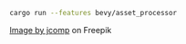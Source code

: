 
```sh
cargo run --features bevy/asset_processor
```

[Image by jcomp](https://www.freepik.com/free-vector/marbles-balls-set_12953017.htm#page=3&query=ice%20ball%20sprite&position=2&from_view=search&track=ais&uuid=214dba4e-67dd-4208-a3a9-3518463a866d) on Freepik
